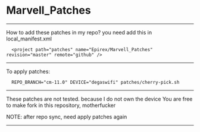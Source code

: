 Marvell_Patches
===============


--------------------------------------------------------------

How to add these patches in my repo? you need add this in local_manifest.xml

      <project path="patches" name="Epirex/Marvell_Patches" revision="master" remote="github" />

--------------------------------------------------------------

To apply patches:

      REPO_BRANCH="cm-11.0" DEVICE="degaswifi" patches/cherry-pick.sh
      
--------------------------------------------------------------

These patches are not tested. because I do not own the device
You are free to make fork in this repository, motherfucker

NOTE: after repo sync, need apply patches again

--------------------------------------------------------------
